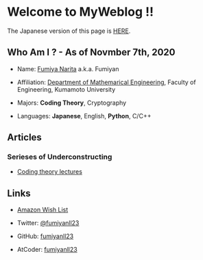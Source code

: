 # Welcome to MyWeblog !!

The Japanese version of this page is [HERE](https://fumiyan.work/).

## Who Am I ? - As of Novmber 7th, 2020

- Name: [Fumiya Narita](https://twitter.com/fumiyanll23) a.k.a. Fumiyan

- Affiliation: [Department of Mathemarical Engineering](https://srik.kumamoto-u.ac.jp/), Faculty of Engineering, Kumamoto University

- Majors: **Coding Theory**, Cryptography

- Languages: **Japanese**, English, **Python**, C/C++

## Articles

### Serieses of Underconstructing

- [Coding theory lectures](https://fumiyan.work/md/coding-theory-lectures/index_en.html)

## Links

- [Amazon Wish List](https://www.amazon.jp/hz/wishlist/ls/3RMAAFUQVHP92?ref_=wl_share)

- Twitter: [@fumiyanll23](https://twitter.com/fumiyanll23)

- GitHub: [fumiyanll23](https://github.com/fumiyanll23)

- AtCoder: [fumiyanll23](https://atcoder.jp/users/fumiyanll23)
